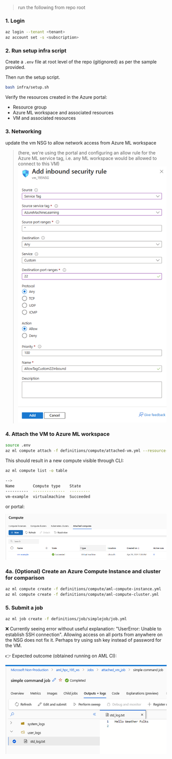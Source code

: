 
> run the following from repo root

### 1. Login
```bash
az login --tenant <tenant>
az account set -s <subscription>
```

### 2. Run setup infra script
Create a `.env` file at root level of the repo (gitignored) as per the sample provided. 

Then run the setup script.

```bash
bash infra/setup.sh
```
Verify the resources created in the Azure portal:
- Resource group
- Azure ML workspace and associated resources
- VM and associated resources

### 3. Networking
update the vm NSG to allow network access from Azure ML workspace

> (here, we're using the portal and configuring an allow rule for the Azure ML service tag, i.e. any ML workspace would be allowed to connect to this VM)
![nsg](./docs/img/VM_NSG_allow_ML_servicetag.png)

### 4. Attach the VM to Azure ML workspace
```bash
source .env
az ml compute attach -f definitions/compute/attached-vm.yml --resource-id $VM_ID --admin-password $VM_PASSWORD
```
This should result in a new compute visible through CLI:
```bash
az ml compute list -o table
```
```bash
-->
Name        Compute type    State
----------  --------------  ---------
vm-example  virtualmachine  Succeeded
```

or portal:

![aml_compute](./docs/img/attach_success.png)



### 4a. (Optional) Create an Azure Compute Instance and cluster for comparison
```bash
az ml compute create -f definitions/compute/aml-compute-instance.yml
az ml compute create -f definitions/compute/aml-compute-cluster.yml
```


### 5. Submit a job
```bash
az ml job create -f definitions/job/simplejob/job.yml
```

:x: Currently seeing error without useful explanation: "UserError: Unable to establish SSH connection". Allowing access on all ports from anywhere on the NSG does not fix it. Perhaps try using ssh key instead of password for the VM.

:point_right: Expected outcome (obtained running on AML CI):

![job_success](./docs/img/simple_job_expected.png)